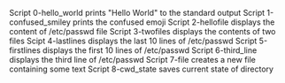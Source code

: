 Script 0-hello_world prints "Hello World" to the standard output
Script 1-confused_smiley prints the confused emoji
Script 2-hellofile displays the content of /etc/passwd file
Script 3-twofiles displays the contents of two files
Scipt 4-lastlines displays the last 10 lines of /etc/passwd
Script 5-firstlines displays the first 10 lines of /etc/passwd
Script 6-third_line displays the third line of /etc/passwd
Script 7-file creates a new file containing some text
Script 8-cwd_state saves current state of directory
